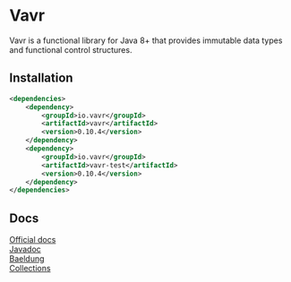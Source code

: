 # Vavr

Vavr is a functional library for Java 8+ that provides immutable data types and functional control structures.

## Installation
```xml
<dependencies>
    <dependency>    
        <groupId>io.vavr</groupId>
        <artifactId>vavr</artifactId>
        <version>0.10.4</version>
    </dependency>
    <dependency>
        <groupId>io.vavr</groupId>
        <artifactId>vavr-test</artifactId>
        <version>0.10.4</version>
    </dependency>
</dependencies>
```
## Docs
[Official docs](https://docs.vavr.io/#_introduction) <br/>
[Javadoc](https://www.javadoc.io/doc/io.vavr/vavr/latest/index.html) <br/>
[Baeldung](https://www.baeldung.com/vavr) <br/>
[Collections](https://www.baeldung.com/vavr-collections)<br/>
